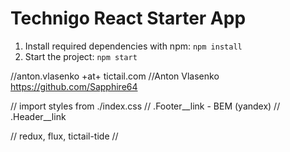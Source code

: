 # Technigo React Starter App

1. Install required dependencies with npm: `npm install`
1. Start the project: `npm start`

//anton.vlasenko +at+ tictail.com
//Anton Vlasenko https://github.com/Sapphire64

// import styles from ./index.css
// .Footer__link - BEM (yandex)
// .Header__link

// redux, flux, tictail-tide
// 
